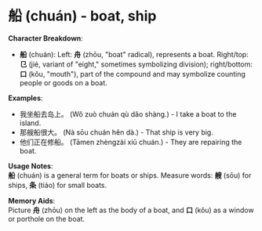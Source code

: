 # **船 (chuán) - boat, ship**

**Character Breakdown**:  
- **船** (chuán): Left: **舟** (zhōu, "boat" radical), represents a boat. Right/top: **㔾** (jié, variant of "eight," sometimes symbolizing division); right/bottom: **口** (kǒu, "mouth"), part of the compound and may symbolize counting people or goods on a boat.

**Examples**:  
- 我坐船去岛上。 (Wǒ zuò chuán qù dǎo shàng.) - I take a boat to the island.  
- 那艘船很大。 (Nà sōu chuán hěn dà.) - That ship is very big.  
- 他们正在修船。 (Tāmen zhèngzài xiū chuán.) - They are repairing the boat.

**Usage Notes**:  
**船** (chuán) is a general term for boats or ships. Measure words: **艘** (sōu) for ships, **条** (tiáo) for small boats.

**Memory Aids**:  
Picture **舟** (zhōu) on the left as the body of a boat, and **口** (kǒu) as a window or porthole on the boat.
